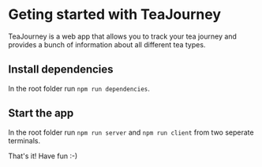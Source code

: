 # Geting started with TeaJourney

TeaJourney is a web app that allows you to track your tea journey and provides a bunch of information about all different tea types.

## Install dependencies

In the root folder run `npm run dependencies`.

## Start the app

In the root folder run `npm run server` and `npm run client` from two seperate terminals.

That's it!
Have fun :-)